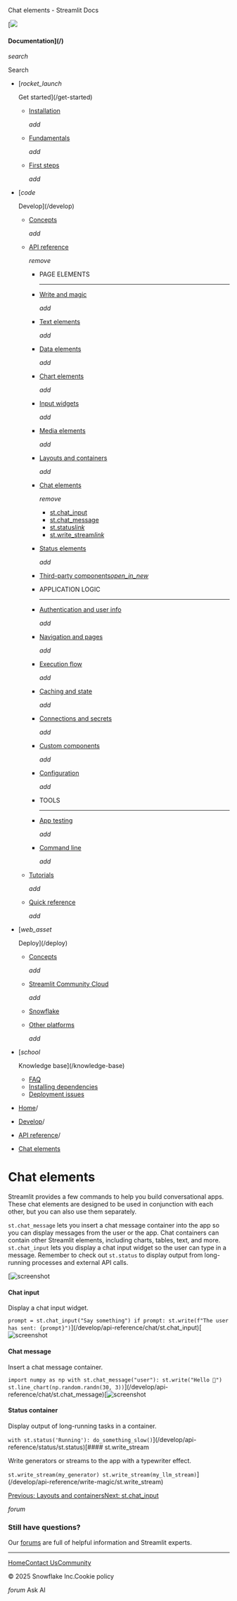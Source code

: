 ﻿Chat elements - Streamlit Docs

[![](/logo.svg)

#### Documentation](/)

*search*

Search

* [*rocket\_launch*

  Get started](/get-started)
  + [Installation](/get-started/installation)

    *add*
  + [Fundamentals](/get-started/fundamentals)

    *add*
  + [First steps](/get-started/tutorials)

    *add*
* [*code*

  Develop](/develop)
  + [Concepts](/develop/concepts)

    *add*
  + [API reference](/develop/api-reference)

    *remove*

    - PAGE ELEMENTS

      ---
    - [Write and magic](/develop/api-reference/write-magic)

      *add*
    - [Text elements](/develop/api-reference/text)

      *add*
    - [Data elements](/develop/api-reference/data)

      *add*
    - [Chart elements](/develop/api-reference/charts)

      *add*
    - [Input widgets](/develop/api-reference/widgets)

      *add*
    - [Media elements](/develop/api-reference/media)

      *add*
    - [Layouts and containers](/develop/api-reference/layout)

      *add*
    - [Chat elements](/develop/api-reference/chat)

      *remove*

      * [st.chat\_input](/develop/api-reference/chat/st.chat_input)
      * [st.chat\_message](/develop/api-reference/chat/st.chat_message)
      * [st.status*link*](/develop/api-reference/status/st.status)
      * [st.write\_stream*link*](/develop/api-reference/write-magic/st.write_stream)
    - [Status elements](/develop/api-reference/status)

      *add*
    - [Third-party components*open\_in\_new*](https://streamlit.io/components)
    - APPLICATION LOGIC

      ---
    - [Authentication and user info](/develop/api-reference/user)

      *add*
    - [Navigation and pages](/develop/api-reference/navigation)

      *add*
    - [Execution flow](/develop/api-reference/execution-flow)

      *add*
    - [Caching and state](/develop/api-reference/caching-and-state)

      *add*
    - [Connections and secrets](/develop/api-reference/connections)

      *add*
    - [Custom components](/develop/api-reference/custom-components)

      *add*
    - [Configuration](/develop/api-reference/configuration)

      *add*
    - TOOLS

      ---
    - [App testing](/develop/api-reference/app-testing)

      *add*
    - [Command line](/develop/api-reference/cli)

      *add*
  + [Tutorials](/develop/tutorials)

    *add*
  + [Quick reference](/develop/quick-reference)

    *add*
* [*web\_asset*

  Deploy](/deploy)
  + [Concepts](/deploy/concepts)

    *add*
  + [Streamlit Community Cloud](/deploy/streamlit-community-cloud)

    *add*
  + [Snowflake](/deploy/snowflake)
  + [Other platforms](/deploy/tutorials)

    *add*
* [*school*

  Knowledge base](/knowledge-base)
  + [FAQ](/knowledge-base/using-streamlit)
  + [Installing dependencies](/knowledge-base/dependencies)
  + [Deployment issues](/knowledge-base/deploy)

* [Home](/)/
* [Develop](/develop)/
* [API reference](/develop/api-reference)/
* [Chat elements](/develop/api-reference/chat)

Chat elements
=============

Streamlit provides a few commands to help you build conversational apps. These chat elements are designed to be used in conjunction with each other, but you can also use them separately.

`st.chat_message` lets you insert a chat message container into the app so you can display messages from the user or the app. Chat containers can contain other Streamlit elements, including charts, tables, text, and more. `st.chat_input` lets you display a chat input widget so the user can type in a message. Remember to check out `st.status` to display output from long-running processes and external API calls.

[![screenshot](/images/api/chat_input.jpg)

#### Chat input

Display a chat input widget.

`prompt = st.chat_input("Say something")
if prompt:
st.write(f"The user has sent: {prompt}")`](/develop/api-reference/chat/st.chat_input)[![screenshot](/images/api/chat_message.jpg)

#### Chat message

Insert a chat message container.

`import numpy as np
with st.chat_message("user"):
st.write("Hello 👋")
st.line_chart(np.random.randn(30, 3))`](/develop/api-reference/chat/st.chat_message)[![screenshot](/images/api/status.jpg)

#### Status container

Display output of long-running tasks in a container.

`with st.status('Running'):
do_something_slow()`](/develop/api-reference/status/st.status)[#### st.write\_stream

Write generators or streams to the app with a typewriter effect.

`st.write_stream(my_generator)
st.write_stream(my_llm_stream)`](/develop/api-reference/write-magic/st.write_stream)

[Previous: Layouts and containers](/develop/api-reference/layout)[Next: st.chat\_input](/develop/api-reference/chat/st.chat_input)

*forum*

### Still have questions?

Our [forums](https://discuss.streamlit.io) are full of helpful information and Streamlit experts.

---

[Home](/)[Contact Us](mailto:hello@streamlit.io?subject=Contact%20from%20documentation%20)[Community](https://discuss.streamlit.io)

© 2025 Snowflake Inc.Cookie policy

*forum* Ask AI
